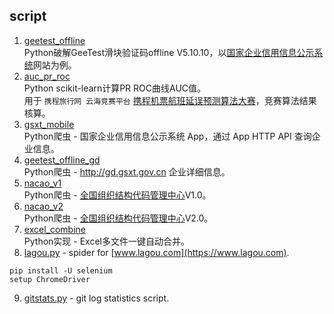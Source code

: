 ## script
1. [geetest_offline](/geetest_offline)  
Python破解GeeTest滑块验证码offline V5.10.10，以[国家企业信用信息公示系统](http://www.gsxt.gov.cn)网站为例。  
2. [auc_pr_roc](/auc_pr_roc)  
Python scikit-learn计算PR ROC曲线AUC值。  
用于 `携程旅行网 云海竞赛平台` [携程机票航班延误预测算法大赛](https://yunhai.ctrip.com/Games/11)，竞赛算法结果核算。  
3. [gsxt_mobile](/gsxt_mobile)  
Python爬虫 - 国家企业信用信息公示系统 App，通过 App HTTP API 查询企业信息。  
4. [geetest_offline_gd](/geetest_offline/README_gd.md)  
Python爬虫 - http://gd.gsxt.gov.cn 企业详细信息。  
5. [nacao_v1](/nacao_v1)  
Python爬虫 - [全国组织结构代码管理中心](http://www.nacao.org.cn)V1.0。  
6. [nacao_v2](/nacao_v2)  
Python爬虫 - [全国组织结构代码管理中心](http://www.nacao.org.cn)V2.0。  
7. [excel_combine](/excel_combine)  
Python实现 - Excel多文件一键自动合并。  
8. [lagou.py](/lagou/lagou.py) - spider for [www.lagou.com](https://www.lagou.com).  
```
pip install -U selenium
setup ChromeDriver
```
9. [gitstats.py](/gitstats/gitstats.py) - git log statistics script.  
